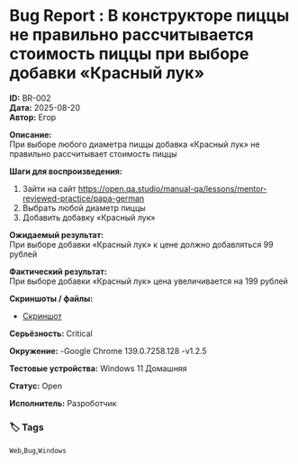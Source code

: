 # Bug Report : В конструкторе пиццы не правильно рассчитывается стоимость пиццы при выборе добавки «Красный лук»

**ID:** BR-002  
**Дата:** 2025-08-20  
**Автор:** Егор  

**Описание:**  
При выборе любого диаметра пиццы добавка «Красный лук» не правильно рассчитывает стоимость пиццы

**Шаги для воспроизведения:**  
1. Зайти на сайт https://open.qa.studio/manual-qa/lessons/mentor-reviewed-practice/papa-german
2. Выбрать любой диаметр пиццы
3. Добавить добавку «Красный лук»

**Ожидаемый результат:**  
При выборе добавки «Красный лук» к цене должно добавляться 99 рублей

**Фактический результат:**  
При выборе добавки «Красный лук» цена увеличивается на 199 рублей

**Скриншоты / файлы:**  
- [Скриншот](screenshots/BR-002.jpg)


**Серьёзность:** Critical 

**Окружение:** -Google Chrome 139.0.7258.128
-v1.2.5

**Тестовые устройства:** Windows 11 Домашняя

**Статус:** Open  

**Исполнитель:** Разроботчик

### 🏷️ Tags
`Web`,`Bug`,`Windows`

